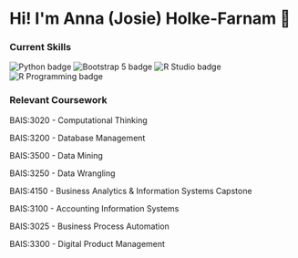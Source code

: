 # Hi! I'm Anna (Josie) Holke-Farnam 👋 

### Current Skills

![Python badge](https://img.shields.io/static/v1?message=python&logo=python&labelColor=5c5c5c&color=3776AB&logoColor=white&label=%20&style=for-the-badge)
![Bootstrap 5 badge](https://img.shields.io/static/v1?message=Bootstrap%205&logo=bootstrap&labelColor=7952B3&color=7952B3&logoColor=white&label=%20&style=for-the-badge)
![R Studio badge](https://img.shields.io/static/v1?message=r%20studio&logo=rstudio&labelColor=5c5c5c&color=1286AB&logoColor=white&label=%20&style=for-the-badge)
![R Programming badge](https://img.shields.io/static/v1?message=r%20programming&logo=r&labelColor=5c5c5c&color=1286AB&logoColor=white&label=%20&style=for-the-badge)

### Relevant Coursework
BAIS:3020	- Computational Thinking

BAIS:3200	- Database Management	

BAIS:3500	- Data Mining

BAIS:3250	- Data Wrangling

BAIS:4150 - Business Analytics & Information Systems Capstone

BAIS:3100 - Accounting Information Systems

BAIS:3025 - Business Process Automation

BAIS:3300 - Digital Product Management 
